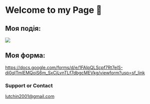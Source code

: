 # Welcome to my Page 🤗
## Моя подія:
<a target="_blank" href="https://calendar.google.com/event?action=TEMPLATE&amp;tmeid=NmRiYmp0NDFiMWtxOGxrZ3JwbWw4c3M4cWsgbHV0Y2hpbjIwMDFAbQ&amp;tmsrc=lutchin2001%40gmail.com"><img border="0" src="https://www.google.com/calendar/images/ext/gc_button1_uk.gif"></a>

## Моя форма:
https://docs.google.com/forms/d/e/1FAIpQLScpf7Rt7elS-di0qITmlEMQoiS6m_SxCjLvnTLf7dbgcMEVkg/viewform?usp=sf_link

### Support or Contact
lutchin2001@gmail.com
